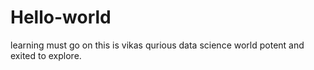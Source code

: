 # Hello-world
learning must go on
this is vikas qurious data science world potent and exited to explore.
